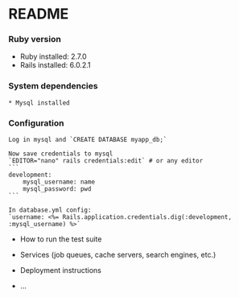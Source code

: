 # README

### Ruby version
   * Ruby installed: 2.7.0
   * Rails installed: 6.0.2.1

### System dependencies
    * Mysql installed
### Configuration
    Log in mysql and `CREATE DATABASE myapp_db;`

    Now save credentials to mysql
    `EDITOR="nano" rails credentials:edit` # or any editor
    ```
    development:
	    mysql_username: name
	    mysql_password: pwd
    ```

    In database.yml config:
    `username: <%= Rails.application.credentials.dig(:development, :mysql_username) %>`

* How to run the test suite

* Services (job queues, cache servers, search engines, etc.)

* Deployment instructions

* ...
